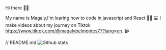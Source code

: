 Hi there 👋🏻

My name is Magaly,I'm learing how to code in javascript and React 👩🏻‍ 💻  I make videos about my journey on Tiktok https://www.tiktok.com/@magalybelmontes77?lang=en. 📹 


// README.md
![Github stats](https://github-readme-stats.vercel.app/api?username=mbelmontes7=highcontrast&show_icons=true&count_private=true)
